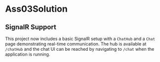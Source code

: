 # Ass03Solution

## SignalR Support

This project now includes a basic SignalR setup with a `ChatHub` and a `Chat`
page demonstrating real-time communication. The hub is available at `/chatHub`
and the chat UI can be reached by navigating to `/chat` when the application is
running.